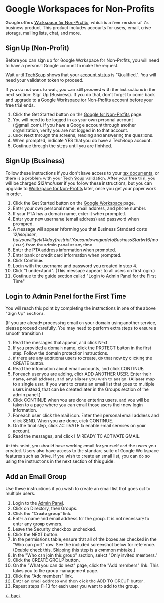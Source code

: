 # Google Workspaces for Non-Profits
Google offers [Workspace for Non-Profits](https://www.google.com/nonprofits/), which is a free version of it's business product.  This product includes accounts for users, email, drive storage, mailing lists, chat, and more.

## Sign Up (Non-Profit)
Before you can sign up for Google Workspace for Non-Profits, you will need to have a personal Google account to make the request.

Wait until [TechSoup](https://www.techsoup.org) shows that your [account status](https://www.techsoup.org/my-account) is "Qualified.".  You will need your validation token to proceed.

If you do not want to wait, you can still proceed with the instructions in the next section: Sign Up (Business).  If you do that, don't forget to come back and upgrade to a Google Workspace for Non-Profits account before your free trial ends.

1. Click the Get Started button on the [Google for Non-Profits](https://www.google.com/nonprofits/) page.
2. You will need to be logged in as your own personal account (@gmail.com).  If you have a Google account through another organization, verify you are not logged in to that account.
3. Click Next through the screens, reading and answering the questions.
4. When prompted, indicate YES that you do have a TechSoup account.
5. Continue through the steps until you are finished.

## Sign Up (Business)
Follow these instructions if you don't have access to your [tax documents](./tax-documents.md), or there is a problem with your [Tech Soup](./techsoup.md) validation.  After your free trial, you will be charged $12/mo/user if you follow these instructions, but you can upgrade to [Workspace for Non-Profits](https://www.google.com/nonprofits/) later, once you get your paper work in order.

1. Click the Get Started button on the [Google Workspace](https://workspace.google.com/) page.
2. Enter your own personal name, email address, and phone number.
3. If your PTA has a domain name, enter it when prompted.
4. Enter your new username (email address) and password when prompted.
5. A message will appear informing you that Business Standard costs $12/mo/user, but you will get a 14 day free trial.  You can downgrade to Business Starter ($6/mo/user) from the admin panel at any time.
6. Enter the PTA address information when prompted.
7. Enter bank or credit card information when prompted.
8. Click Continue.
9. Login with the username and password you created in step 4.
10. Click "I understand".  (This message appears to all users on first login.)
11. Continue to the guide section called "Login to Admin Panel for the First Time"

## Login to Admin Panel for the First Time
You will reach this point by completing the instructions in one of the above "Sign Up" sections.

(If you are already processing email on your domain using another service, please proceed carefully.  You may need to perform extra steps to ensure a smooth transition.)

1. Read the messages that appear, and click Next.
2. If you provided a domain name, click the PROTECT button in the first step.  Follow the domain protection instructions.
3. If there are any additional users to create, do that now by clicking the CREATE button.
4. Read the information about email accounts, and click CONTINUE.
5. For each user you are adding, click ADD ANOTHER USER.  Enter their name, email address, and any aliases you wish to assign.  (Aliases map to a single user.  If you want to create an email list that goes to multiple users instead, that can be created later in the Groups section of the admin panel.)
6. Click CONTINUE when you are done entering users, and you will be taken to a page where you can email those users their new login information.
7. For each user, click the mail icon.  Enter their personal email address and click SEND.  When you are done, click CONTINUE.
8. On the final step, click ACTIVATE to enable email services on your account.
9. Read the messages, and click I'M READY TO ACTIVATE GMAIL.

At this point, you should have working email for yourself and the users you created.  Users also have access to the standard suite of Google Workspace features such as Drive.  If you wish to create an email list, you can do so using the instructions in the next section of this guide.

## Add an Email Group
Use these instructions if you wish to create an email list that goes out to multiple users.

1. Login to the [Admin Panel](https://admin.google.com).
2. Click on Directory, then Groups.
3. Click the "Create group" link.
4. Enter a name and email address for the group.  It is not necessary to enter any group owners.
5. Leave the Security checkbox unchecked.
6. Click the NEXT button.
7. In the permissions table, ensure that all of the boxes are checked in the "Who can post" row.  See the included screenshot below for reference.  (Double check this.  Skipping this step is a common mistake.)
8. In the "Who can join this group" section, select "Only invited members."
9. Click the CREATE GROUP button.
10. On the "What you can do next" page, click the "Add members" link.  This takes you to the group management page.
11. Click the "Add members" link.
12. Enter an email address and then click the ADD TO GROUP button.
13. Repeat steps 11-13 for each user you want to add to the group.

[<- back](./README.md)

